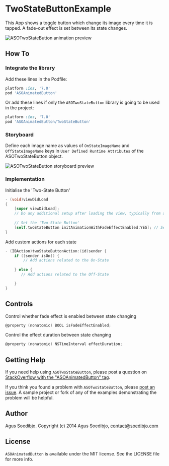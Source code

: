 # TwoStateButtonExample

This App shows a toggle button which change its image every time it is tapped. A fade-out effect is set between its state changes.

![ASOTwoStateButton animation preview](https://raw.githubusercontent.com/wiki/agusso/ASOAnimatedButton/Assets/ASOTwoStateButton-preview.gif)

## How To

### Integrate the library

Add these lines in the Podfile:

``` ruby
platform :ios, '7.0'
pod 'ASOAnimatedButton'
```

Or add these lines if only the `ASOTwoStateButton` library is going to be used in the project:

``` ruby
platform :ios, '7.0'
pod 'ASOAnimatedButton/TwoStateButton'
```

### Storyboard

Define each image name as values of `OnStateImageName` and `OffStateImageName` keys in `User Defined Runtime Attributes` of the ASOTwoStateButton object.

![ASOTwoStateButton storyboard preview](https://raw.githubusercontent.com/wiki/agusso/ASOAnimatedButton/Assets/ASOTwoStateButton-storyboard.png)

### Implementation

Initialise the 'Two-State Button'
``` objectivec
- (void)viewDidLoad
{
    [super viewDidLoad];
    // Do any additional setup after loading the view, typically from a nib.
    
    // Set the 'Two-State Button'
    [self.twoStateButton initAnimationWithFadeEffectEnabled:YES]; // Set to 'NO' to disable Fade effect between its two-state transition
}
```

Add custom actions for each state
``` objectivec
- (IBAction)twoStateButtonAction:(id)sender {
    if ([sender isOn]) {
        // Add actions related to the On-State
	
    } else {
       // Add actions related to the Off-State

    }
}
```

## Controls

Control whether fade effect is enabled between state changing
``` objectivec
@property (nonatomic) BOOL isFadeEffectEnabled;
```

Control the effect duration between state changing
``` objectivec
@property (nonatomic) NSTimeInterval effectDuration;
```

## Getting Help

If you need help using `ASOTwoStateButton`, please post a question on [StackOverflow with the "ASOAnimatedButton" tag](http://stackoverflow.com/questions/ask?tags=asoanimatedbutton).

If you think you found a problem with `ASOTwoStateButton`, please [post an issue](https://github.com/agusso/ASOAnimatedButton/issues). A sample project or fork of any of the examples demonstrating the problem will be helpful.

## Author
Agus Soedibjo. Copyright (c) 2014 Agus Soedibjo, contact@soedibjo.com

## License

`ASOAnimatedButton` is available under the MIT license. See the LICENSE file for more info.
